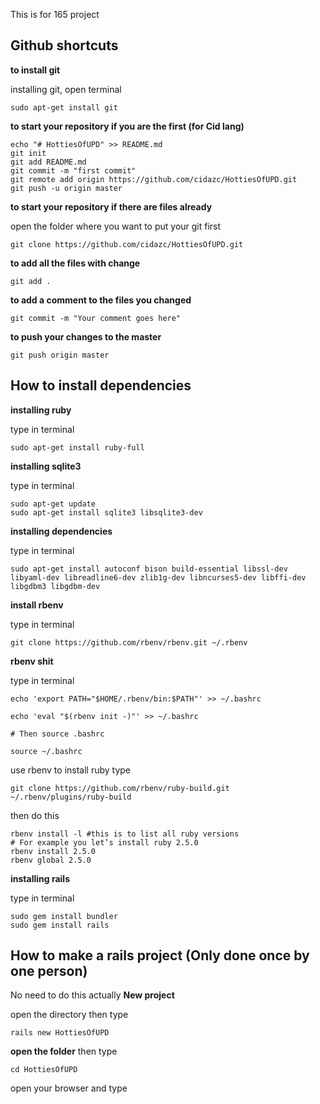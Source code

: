 This is for 165 project

## Github shortcuts

**to install git**

installing git, open terminal

```
sudo apt-get install git
```

**to start your repository if you are the first (for Cid lang)**

```
echo "# HottiesOfUPD" >> README.md
git init
git add README.md
git commit -m "first commit"
git remote add origin https://github.com/cidazc/HottiesOfUPD.git
git push -u origin master

```

**to start your repository if there are files already**

open the folder where you want to put your git first
```
git clone https://github.com/cidazc/HottiesOfUPD.git
```
**to add all the files with change**
```
git add .
```

**to add a comment to the files you changed**
```
git commit -m "Your comment goes here"
```

**to push your changes to the master**
```
git push origin master
```

## How to install dependencies

**installing ruby**

type in terminal
```
sudo apt-get install ruby-full
```

**installing sqlite3**

type in terminal
```
sudo apt-get update
sudo apt-get install sqlite3 libsqlite3-dev
```

**installing dependencies**

type in terminal
```
sudo apt-get install autoconf bison build-essential libssl-dev libyaml-dev libreadline6-dev zlib1g-dev libncurses5-dev libffi-dev libgdbm3 libgdbm-dev
```

**install rbenv**

type in terminal
```
git clone https://github.com/rbenv/rbenv.git ~/.rbenv
```
**rbenv shit**

type in terminal
```
echo 'export PATH="$HOME/.rbenv/bin:$PATH"' >> ~/.bashrc

echo 'eval "$(rbenv init -)"' >> ~/.bashrc

# Then source .bashrc

source ~/.bashrc
```

use rbenv to install ruby type
```
git clone https://github.com/rbenv/ruby-build.git ~/.rbenv/plugins/ruby-build
```
then do this
```
rbenv install -l #this is to list all ruby versions
# For example you let’s install ruby 2.5.0
rbenv install 2.5.0
rbenv global 2.5.0

```



**installing rails**

type in terminal
```
sudo gem install bundler
sudo gem install rails
```

## How to make a rails project (Only done once by one person)
No need to do this actually
**New project**

open the directory then type
```
rails new HottiesOfUPD
```

**open the folder**
then type

```
cd HottiesOfUPD
```
open your browser and type
```
```
